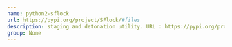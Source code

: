 ```yaml
---
name: python2-sflock
url: https://pypi.org/project/SFlock/#files
description: staging and detonation utility. URL : https://pypi.org/project/SFlock/#files Groups : None
group: None
---
```

